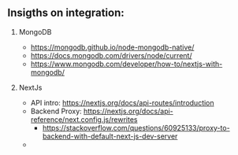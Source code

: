 



## Insigths on integration:

1.  MongoDB

    * https://mongodb.github.io/node-mongodb-native/
    * https://docs.mongodb.com/drivers/node/current/
    * https://www.mongodb.com/developer/how-to/nextjs-with-mongodb/

2.  NextJs

    *   API intro: https://nextjs.org/docs/api-routes/introduction
    *   Backend Proxy: https://nextjs.org/docs/api-reference/next.config.js/rewrites
        *   https://stackoverflow.com/questions/60925133/proxy-to-backend-with-default-next-js-dev-server
    *   
    